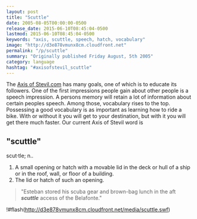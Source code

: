 ```yaml
---
layout: post
title: "Scuttle"
date: 2005-08-05T00:00:00-0500
release_date: 2015-06-10T08:45:04-0500
lastmod: 2015-06-10T08:45:04-0500
keywords: "axis, scuttle, speech, hatch, vocabulary"
image: "http://d3e878vmunx8cm.cloudfront.net"
permalink: "/p/scuttle"
summary: "Originally published Friday August, 5th 2005"
category: language
hashtag: "#axisofstevil_scuttle"
---
```


The [Axis of Stevil.com](/ "Axis of Stevil.com") has many goals, one of which is to educate its followers. One of the first impressions people gain about other people is a speech impression. A persons memory will retain a lot of information about certain peoples speech. Among those, vocabulary rises to the top. Possessing a good vocabulary is as important as learning how to ride a bike. With or without it you will get to your destination, but with it you will get there much faster. Our current Axis of Stevil word is

## "scuttle" ##

scut·tle; n..

1. A small opening or hatch with a movable lid in the deck or hull of a ship or in the roof, wall, or floor of a building.
2. The lid or hatch of such an opening.
 
> "Esteban stored his scuba gear and brown-bag lunch in the aft ***scuttle*** access of the Belafonte."

!#flash(http://d3e878vmunx8cm.cloudfront.net/media/scuttle.swf)
